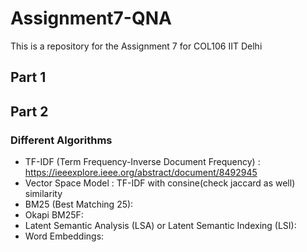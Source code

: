 # Assignment7-QNA
This is a repository for the Assignment 7 for COL106 IIT Delhi
## Part 1
## Part 2
### Different Algorithms
- TF-IDF (Term Frequency-Inverse Document Frequency) : https://ieeexplore.ieee.org/abstract/document/8492945
- Vector Space Model : TF-IDF with consine(check jaccard as well) similarity
- BM25 (Best Matching 25):
- Okapi BM25F:
- Latent Semantic Analysis (LSA) or Latent Semantic Indexing (LSI):
- Word Embeddings:

